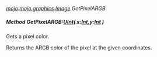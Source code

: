 _[mojo](../../modules/mojo/mojo-module.md):[mojo.graphics](../../modules/mojo/mojo-graphics.md).[Image](../../modules/mojo/mojo-graphics-image.md).GetPixelARGB_
##### Method GetPixelARGB:[UInt](../../modules/wonkey/wonkey-types-uint.md)( x:[Int](../../modules/wonkey/wonkey-types-int.md),y:[Int](../../modules/wonkey/wonkey-types-int.md) )
Gets a pixel color.

Returns the ARGB color of the pixel at the given coordinates.
